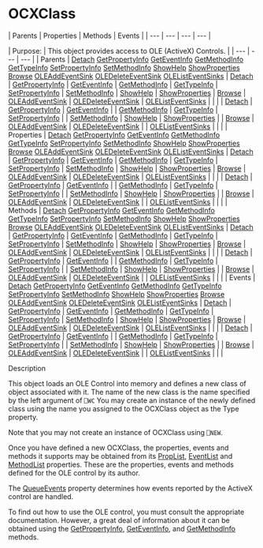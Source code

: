 




<h1 class="heading"><span class="name">OCXClass</span></h1>
| Parents | Properties | Methods | Events |
| --- | --- | --- | ---  |

| Purpose: | This object provides access to OLE (ActiveX) Controls. |
| --- | --- | ---  |
| Parents | [Detach](./detach.md) [GetPropertyInfo](./getpropertyinfo.md) [GetEventInfo](./geteventinfo.md) [GetMethodInfo](./getmethodinfo.md) [GetTypeInfo](./gettypeinfo.md) [SetPropertyInfo](./setpropertyinfo.md) [SetMethodInfo](./setmethodinfo.md) [ShowHelp](./showhelp.md) [ShowProperties](./showproperties.md) [Browse](./browse.md) [OLEAddEventSink](./oleaddeventsink.md) [OLEDeleteEventSink](./oledeleteeventsink.md) [OLEListEventSinks](./olelisteventsinks.md) | [Detach](./detach.md) | [GetPropertyInfo](./getpropertyinfo.md) | [GetEventInfo](./geteventinfo.md) | [GetMethodInfo](./getmethodinfo.md) | [GetTypeInfo](./gettypeinfo.md) | [SetPropertyInfo](./setpropertyinfo.md) | [SetMethodInfo](./setmethodinfo.md) | [ShowHelp](./showhelp.md) | [ShowProperties](./showproperties.md) | [Browse](./browse.md) | [OLEAddEventSink](./oleaddeventsink.md) | [OLEDeleteEventSink](./oledeleteeventsink.md) | [OLEListEventSinks](./olelisteventsinks.md) |  |  |
| [Detach](./detach.md) | [GetPropertyInfo](./getpropertyinfo.md) | [GetEventInfo](./geteventinfo.md) |
| [GetMethodInfo](./getmethodinfo.md) | [GetTypeInfo](./gettypeinfo.md) | [SetPropertyInfo](./setpropertyinfo.md) |
| [SetMethodInfo](./setmethodinfo.md) | [ShowHelp](./showhelp.md) | [ShowProperties](./showproperties.md) |
| [Browse](./browse.md) | [OLEAddEventSink](./oleaddeventsink.md) | [OLEDeleteEventSink](./oledeleteeventsink.md) |
| [OLEListEventSinks](./olelisteventsinks.md) |  |  |
| Properties | [Detach](./detach.md) [GetPropertyInfo](./getpropertyinfo.md) [GetEventInfo](./geteventinfo.md) [GetMethodInfo](./getmethodinfo.md) [GetTypeInfo](./gettypeinfo.md) [SetPropertyInfo](./setpropertyinfo.md) [SetMethodInfo](./setmethodinfo.md) [ShowHelp](./showhelp.md) [ShowProperties](./showproperties.md) [Browse](./browse.md) [OLEAddEventSink](./oleaddeventsink.md) [OLEDeleteEventSink](./oledeleteeventsink.md) [OLEListEventSinks](./olelisteventsinks.md) | [Detach](./detach.md) | [GetPropertyInfo](./getpropertyinfo.md) | [GetEventInfo](./geteventinfo.md) | [GetMethodInfo](./getmethodinfo.md) | [GetTypeInfo](./gettypeinfo.md) | [SetPropertyInfo](./setpropertyinfo.md) | [SetMethodInfo](./setmethodinfo.md) | [ShowHelp](./showhelp.md) | [ShowProperties](./showproperties.md) | [Browse](./browse.md) | [OLEAddEventSink](./oleaddeventsink.md) | [OLEDeleteEventSink](./oledeleteeventsink.md) | [OLEListEventSinks](./olelisteventsinks.md) |  |  |
| [Detach](./detach.md) | [GetPropertyInfo](./getpropertyinfo.md) | [GetEventInfo](./geteventinfo.md) |
| [GetMethodInfo](./getmethodinfo.md) | [GetTypeInfo](./gettypeinfo.md) | [SetPropertyInfo](./setpropertyinfo.md) |
| [SetMethodInfo](./setmethodinfo.md) | [ShowHelp](./showhelp.md) | [ShowProperties](./showproperties.md) |
| [Browse](./browse.md) | [OLEAddEventSink](./oleaddeventsink.md) | [OLEDeleteEventSink](./oledeleteeventsink.md) |
| [OLEListEventSinks](./olelisteventsinks.md) |  |  |
| Methods | [Detach](./detach.md) [GetPropertyInfo](./getpropertyinfo.md) [GetEventInfo](./geteventinfo.md) [GetMethodInfo](./getmethodinfo.md) [GetTypeInfo](./gettypeinfo.md) [SetPropertyInfo](./setpropertyinfo.md) [SetMethodInfo](./setmethodinfo.md) [ShowHelp](./showhelp.md) [ShowProperties](./showproperties.md) [Browse](./browse.md) [OLEAddEventSink](./oleaddeventsink.md) [OLEDeleteEventSink](./oledeleteeventsink.md) [OLEListEventSinks](./olelisteventsinks.md) | [Detach](./detach.md) | [GetPropertyInfo](./getpropertyinfo.md) | [GetEventInfo](./geteventinfo.md) | [GetMethodInfo](./getmethodinfo.md) | [GetTypeInfo](./gettypeinfo.md) | [SetPropertyInfo](./setpropertyinfo.md) | [SetMethodInfo](./setmethodinfo.md) | [ShowHelp](./showhelp.md) | [ShowProperties](./showproperties.md) | [Browse](./browse.md) | [OLEAddEventSink](./oleaddeventsink.md) | [OLEDeleteEventSink](./oledeleteeventsink.md) | [OLEListEventSinks](./olelisteventsinks.md) |  |  |
| [Detach](./detach.md) | [GetPropertyInfo](./getpropertyinfo.md) | [GetEventInfo](./geteventinfo.md) |
| [GetMethodInfo](./getmethodinfo.md) | [GetTypeInfo](./gettypeinfo.md) | [SetPropertyInfo](./setpropertyinfo.md) |
| [SetMethodInfo](./setmethodinfo.md) | [ShowHelp](./showhelp.md) | [ShowProperties](./showproperties.md) |
| [Browse](./browse.md) | [OLEAddEventSink](./oleaddeventsink.md) | [OLEDeleteEventSink](./oledeleteeventsink.md) |
| [OLEListEventSinks](./olelisteventsinks.md) |  |  |
| Events | [Detach](./detach.md) [GetPropertyInfo](./getpropertyinfo.md) [GetEventInfo](./geteventinfo.md) [GetMethodInfo](./getmethodinfo.md) [GetTypeInfo](./gettypeinfo.md) [SetPropertyInfo](./setpropertyinfo.md) [SetMethodInfo](./setmethodinfo.md) [ShowHelp](./showhelp.md) [ShowProperties](./showproperties.md) [Browse](./browse.md) [OLEAddEventSink](./oleaddeventsink.md) [OLEDeleteEventSink](./oledeleteeventsink.md) [OLEListEventSinks](./olelisteventsinks.md) | [Detach](./detach.md) | [GetPropertyInfo](./getpropertyinfo.md) | [GetEventInfo](./geteventinfo.md) | [GetMethodInfo](./getmethodinfo.md) | [GetTypeInfo](./gettypeinfo.md) | [SetPropertyInfo](./setpropertyinfo.md) | [SetMethodInfo](./setmethodinfo.md) | [ShowHelp](./showhelp.md) | [ShowProperties](./showproperties.md) | [Browse](./browse.md) | [OLEAddEventSink](./oleaddeventsink.md) | [OLEDeleteEventSink](./oledeleteeventsink.md) | [OLEListEventSinks](./olelisteventsinks.md) |  |  |
| [Detach](./detach.md) | [GetPropertyInfo](./getpropertyinfo.md) | [GetEventInfo](./geteventinfo.md) |
| [GetMethodInfo](./getmethodinfo.md) | [GetTypeInfo](./gettypeinfo.md) | [SetPropertyInfo](./setpropertyinfo.md) |
| [SetMethodInfo](./setmethodinfo.md) | [ShowHelp](./showhelp.md) | [ShowProperties](./showproperties.md) |
| [Browse](./browse.md) | [OLEAddEventSink](./oleaddeventsink.md) | [OLEDeleteEventSink](./oledeleteeventsink.md) |
| [OLEListEventSinks](./olelisteventsinks.md) |  |  |


Description


This object loads an OLE Control into memory and defines a new class of object associated with it. The name of the new class is the name specified by the left argument of `⎕WC`  You may create an instance of the newly defined class using the name you assigned to the OCXClass object as the Type property.



Note that you may not create an instance of OCXClass using `⎕NEW`.


Once you have defined a new OCXClass, the properties, events and methods it supports may be obtained from its [PropList](./proplist.md), [EventList](./eventlist.md) and [MethodList](./methodlist.md) properties. These are the properties, events and methods defined for the OLE control by its author.


The [QueueEvents](./queueevents.md) property determines how events reported by the ActiveX control are handled.


To find out how to use the OLE control, you must consult the appropriate documentation. However, a great deal of information about it can be obtained using the [GetPropertyInfo](./getpropertyinfo.md), [GetEventInfo](./geteventinfo.md), and [GetMethodInfo](./getmethodinfo.md) methods.


